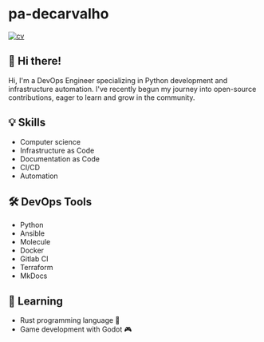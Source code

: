 # pa-decarvalho

[![cv](https://img.shields.io/endpoint?url=https://raw.githubusercontent.com/pa-decarvalho/pa-decarvalho/main/assets/badges/cv.json)](https://pa-decarvalho.github.io/pa-decarvalho/)

## 👋 Hi there!

Hi, I'm a DevOps Engineer specializing in Python development and infrastructure automation.
I've recently begun my journey into open-source contributions, eager to learn and grow in the community.

## 💡 Skills

- Computer science
- Infrastructure as Code
- Documentation as Code
- CI/CD
- Automation

## 🛠️ DevOps Tools

- Python
- Ansible
- Molecule
- Docker
- Gitlab CI
- Terraform
- MkDocs

## 🚀 Learning

- Rust programming language 🦀
- Game development with Godot 🎮
